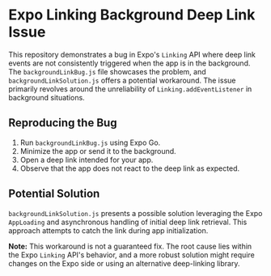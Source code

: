 # Expo Linking Background Deep Link Issue

This repository demonstrates a bug in Expo's `Linking` API where deep link events are not consistently triggered when the app is in the background. The `backgroundLinkBug.js` file showcases the problem, and `backgroundLinkSolution.js` offers a potential workaround.  The issue primarily revolves around the unreliability of `Linking.addEventListener` in background situations.

## Reproducing the Bug

1. Run `backgroundLinkBug.js` using Expo Go.
2. Minimize the app or send it to the background.
3. Open a deep link intended for your app.
4. Observe that the app does not react to the deep link as expected.

## Potential Solution

`backgroundLinkSolution.js` presents a possible solution leveraging the Expo `AppLoading` and asynchronous handling of initial deep link retrieval.  This approach attempts to catch the link during app initialization.

**Note:** This workaround is not a guaranteed fix. The root cause lies within the Expo `Linking` API's behavior, and a more robust solution might require changes on the Expo side or using an alternative deep-linking library.